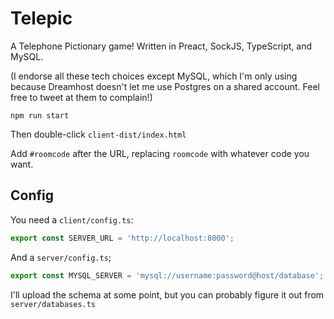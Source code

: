 Telepic
=======

A Telephone Pictionary game! Written in Preact, SockJS, TypeScript, and MySQL.

(I endorse all these tech choices except MySQL, which I'm only using because Dreamhost doesn't let me use Postgres on a shared account. Feel free to tweet at them to complain!)

```
npm run start
```

Then double-click `client-dist/index.html`

Add `#roomcode` after the URL, replacing `roomcode` with whatever code you want.


Config
------

You need a `client/config.ts`:

```ts
export const SERVER_URL = 'http://localhost:8000';
```

And a `server/config.ts`;

```ts
export const MYSQL_SERVER = 'mysql://username:password@host/database';
```

I'll upload the schema at some point, but you can probably figure it out from `server/databases.ts`
